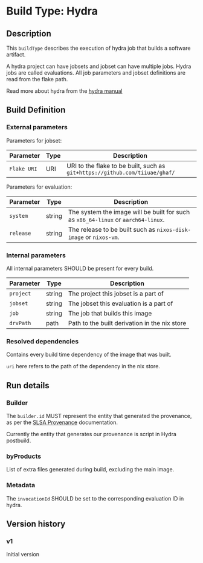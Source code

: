 <!--
    Copyright 2022-2023 TII (SSRC) and the Ghaf contributors
    SPDX-License-Identifier: CC-BY-SA-4.0
-->

# Build Type: Hydra

## Description

This `buildType` describes the execution of hydra job that builds a software artifact.

A hydra project can have jobsets and jobset can have multiple jobs.
Hydra jobs are called evaluations.
All job parameters and jobset definitions are read from the flake path.

Read more about hydra from the [hydra manual]

[hydra manual]: https://hydra.nixos.org/build/196107287/download/1/hydra/introduction.html

## Build Definition

### External parameters

[External parameters]: #external-parameters

Parameters for jobset:

| Parameter | Type | Description |
| --------- | ---- | ----------- |
| `Flake URI` | URI | URI to the flake to be built, such as `git+https://github.com/tiiuae/ghaf/` |

Parameters for evaluation:

| Parameter | Type | Description |
| --------- | ---- | ----------- |
| `system`  | string | The system the image will be built for such as `x86_64-linux` or `aarch64-linux`. |
| `release` | string | The release to be built such as `nixos-disk-image` or `nixos-vm`. |

### Internal parameters

All internal parameters SHOULD be present for every build.

| Parameter | Type | Description |
| --------- | ---- | ----------- |
| `project` | string | The project this jobset is a part of |
| `jobset`  | string | The jobset this evaluation is a part of |
| `job`     | string | The job that builds this image |
| `drvPath` | path   | Path to the built derivation in the nix store |

### Resolved dependencies

Contains every build time dependency of the image that was built.

`uri` here refers to the path of the dependency in the nix store.

## Run details

### Builder

The `builder.id` MUST represent the entity that generated the provenance, as per
the [SLSA Provenance](https://slsa.dev/provenance/v1#builder.id) documentation.

Currently the entity that generates our provenance is script in Hydra postbuild.

### byProducts

List of extra files generated during build, excluding the main image.

### Metadata

The `invocationId` SHOULD be set to the corresponding evaluation ID in hydra.

## Version history

### v1

Initial version

